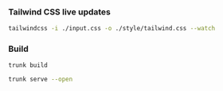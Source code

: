 ### Tailwind CSS live updates

```bash
tailwindcss -i ./input.css -o ./style/tailwind.css --watch
```

### Build
```build
trunk build
```

```bash
trunk serve --open
```
